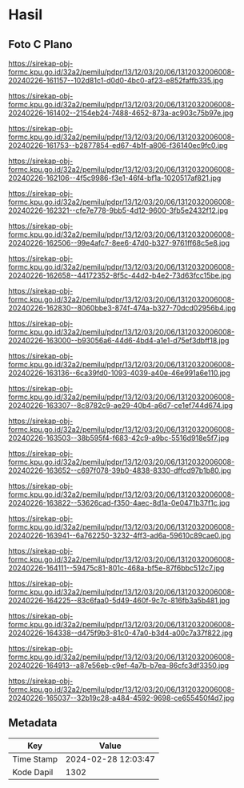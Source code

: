 # Hasil

## Foto C Plano

https://sirekap-obj-formc.kpu.go.id/32a2/pemilu/pdpr/13/12/03/20/06/1312032006008-20240226-161157--102d81c1-d0d0-4bc0-af23-e852faffb335.jpg

https://sirekap-obj-formc.kpu.go.id/32a2/pemilu/pdpr/13/12/03/20/06/1312032006008-20240226-161402--2154eb24-7488-4652-873a-ac903c75b97e.jpg

https://sirekap-obj-formc.kpu.go.id/32a2/pemilu/pdpr/13/12/03/20/06/1312032006008-20240226-161753--b2877854-ed67-4b1f-a806-f36140ec9fc0.jpg

https://sirekap-obj-formc.kpu.go.id/32a2/pemilu/pdpr/13/12/03/20/06/1312032006008-20240226-162106--4f5c9986-f3e1-46f4-bf1a-1020517af821.jpg

https://sirekap-obj-formc.kpu.go.id/32a2/pemilu/pdpr/13/12/03/20/06/1312032006008-20240226-162321--cfe7e778-9bb5-4d12-9600-3fb5e2432f12.jpg

https://sirekap-obj-formc.kpu.go.id/32a2/pemilu/pdpr/13/12/03/20/06/1312032006008-20240226-162506--99e4afc7-8ee6-47d0-b327-9761ff68c5e8.jpg

https://sirekap-obj-formc.kpu.go.id/32a2/pemilu/pdpr/13/12/03/20/06/1312032006008-20240226-162658--44172352-8f5c-44d2-b4e2-73d63fcc15be.jpg

https://sirekap-obj-formc.kpu.go.id/32a2/pemilu/pdpr/13/12/03/20/06/1312032006008-20240226-162830--8060bbe3-874f-474a-b327-70dcd02956b4.jpg

https://sirekap-obj-formc.kpu.go.id/32a2/pemilu/pdpr/13/12/03/20/06/1312032006008-20240226-163000--b93056a6-44d6-4bd4-a1e1-d75ef3dbff18.jpg

https://sirekap-obj-formc.kpu.go.id/32a2/pemilu/pdpr/13/12/03/20/06/1312032006008-20240226-163136--6ca39fd0-1093-4039-a40e-46e991a6e110.jpg

https://sirekap-obj-formc.kpu.go.id/32a2/pemilu/pdpr/13/12/03/20/06/1312032006008-20240226-163307--8c8782c9-ae29-40b4-a6d7-ce1ef744d674.jpg

https://sirekap-obj-formc.kpu.go.id/32a2/pemilu/pdpr/13/12/03/20/06/1312032006008-20240226-163503--38b595f4-f683-42c9-a9bc-5516d918e5f7.jpg

https://sirekap-obj-formc.kpu.go.id/32a2/pemilu/pdpr/13/12/03/20/06/1312032006008-20240226-163652--c697f078-39b0-4838-8330-dffcd97b1b80.jpg

https://sirekap-obj-formc.kpu.go.id/32a2/pemilu/pdpr/13/12/03/20/06/1312032006008-20240226-163822--53626cad-f350-4aec-8d1a-0e0471b37f1c.jpg

https://sirekap-obj-formc.kpu.go.id/32a2/pemilu/pdpr/13/12/03/20/06/1312032006008-20240226-163941--6a762250-3232-4ff3-ad6a-59610c89cae0.jpg

https://sirekap-obj-formc.kpu.go.id/32a2/pemilu/pdpr/13/12/03/20/06/1312032006008-20240226-164111--59475c81-801c-468a-bf5e-87f6bbc512c7.jpg

https://sirekap-obj-formc.kpu.go.id/32a2/pemilu/pdpr/13/12/03/20/06/1312032006008-20240226-164225--83c6faa0-5d49-460f-9c7c-816fb3a5b481.jpg

https://sirekap-obj-formc.kpu.go.id/32a2/pemilu/pdpr/13/12/03/20/06/1312032006008-20240226-164338--d475f9b3-81c0-47a0-b3d4-a00c7a37f822.jpg

https://sirekap-obj-formc.kpu.go.id/32a2/pemilu/pdpr/13/12/03/20/06/1312032006008-20240226-164913--a87e56eb-c9ef-4a7b-b7ea-86cfc3df3350.jpg

https://sirekap-obj-formc.kpu.go.id/32a2/pemilu/pdpr/13/12/03/20/06/1312032006008-20240226-165037--32b19c28-a484-4592-9698-ce655450f4d7.jpg


## Metadata

| Key        | Value               |
| ---------- | ------------------- |
| Time Stamp | 2024-02-28 12:03:47 |
| Kode Dapil | 1302                |



